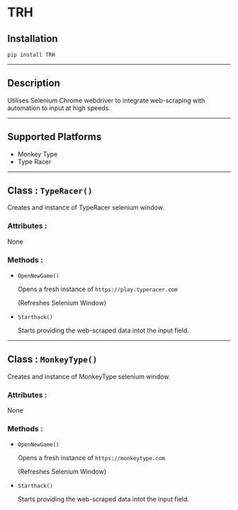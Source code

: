 # TRH
## Installation

`pip install TRH`
***
## Description
Utilises Selenium Chrome webdriver to integrate web-scraping with automation to input at high speeds.

***
## Supported Platforms
* Monkey Type
* Type Racer
***
## Class : `TypeRacer()`

Creates and instance of TypeRacer selenium window.

### Attributes :

None

### Methods :

* `OpenNewGame()`
    
    Opens a fresh instance of `https://play.typeracer.com`
    
    (Refreshes Selenium Window)

* `Starthack()`

    Starts providing the web-scraped data intot the input field.


***
## Class : `MonkeyType()`

Creates and instance of MonkeyType selenium window.

### Attributes :

None

### Methods :

* `OpenNewGame()`
    
    Opens a fresh instance of `https://monkeytype.com`
    
    (Refreshes Selenium Window)

* `Starthack()`

    Starts providing the web-scraped data intot the input field.
